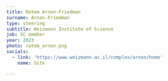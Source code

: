 ```yaml
---
title: Rotem Arnon-Friedman
surname: Arnon-Friedman
type: steering
subtitle: Weizmann Institute of Science
job: SC member
year: 2023
photo: rotem_arnon.png
socials:
  - link: 'https://www.weizmann.ac.il/complex/arnon/home'
    name: Site

---
```

